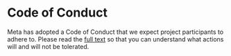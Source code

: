 # Code of Conduct

Meta has adopted a Code of Conduct that we expect project participants to adhere to.
Please read the [full text](https://opensource.fb.com/code-of-conduct/)
so that you can understand what actions will and will not be tolerated.
